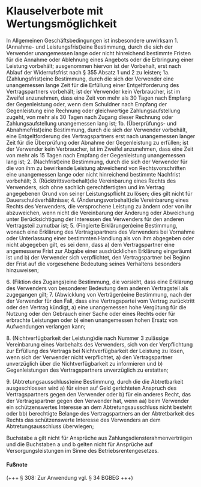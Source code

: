 # Klauselverbote mit Wertungsmöglichkeit

In Allgemeinen Geschäftsbedingungen ist insbesondere unwirksam  1\.
 (Annahme\- und Leistungsfrist)eine Bestimmung, durch die sich der Verwender unangemessen lange oder nicht hinreichend bestimmte Fristen für die Annahme oder Ablehnung eines Angebots oder die Erbringung einer Leistung vorbehält; ausgenommen hiervon ist der Vorbehalt, erst nach Ablauf der Widerrufsfrist nach § 355 Absatz 1 und 2 zu leisten;
 1a.
 (Zahlungsfrist)eine Bestimmung, durch die sich der Verwender eine unangemessen lange Zeit für die Erfüllung einer Entgeltforderung des Vertragspartners vorbehält; ist der Verwender kein Verbraucher, ist im Zweifel anzunehmen, dass eine Zeit von mehr als 30 Tagen nach Empfang der Gegenleistung oder, wenn dem Schuldner nach Empfang der Gegenleistung eine Rechnung oder gleichwertige Zahlungsaufstellung zugeht, von mehr als 30 Tagen nach Zugang dieser Rechnung oder Zahlungsaufstellung unangemessen lang ist;
 1b.
 (Überprüfungs\- und Abnahmefrist)eine Bestimmung, durch die sich der Verwender vorbehält, eine Entgeltforderung des Vertragspartners erst nach unangemessen langer Zeit für die Überprüfung oder Abnahme der Gegenleistung zu erfüllen; ist der Verwender kein Verbraucher, ist im Zweifel anzunehmen, dass eine Zeit von mehr als 15 Tagen nach Empfang der Gegenleistung unangemessen lang ist;
 2\.
 (Nachfrist)eine Bestimmung, durch die sich der Verwender für die von ihm zu bewirkende Leistung abweichend von Rechtsvorschriften eine unangemessen lange oder nicht hinreichend bestimmte Nachfrist vorbehält;
 3\.
 (Rücktrittsvorbehalt)die Vereinbarung eines Rechts des Verwenders, sich ohne sachlich gerechtfertigten und im Vertrag angegebenen Grund von seiner Leistungspflicht zu lösen; dies gilt nicht für Dauerschuldverhältnisse;
 4\.
 (Änderungsvorbehalt)die Vereinbarung eines Rechts des Verwenders, die versprochene Leistung zu ändern oder von ihr abzuweichen, wenn nicht die Vereinbarung der Änderung oder Abweichung unter Berücksichtigung der Interessen des Verwenders für den anderen Vertragsteil zumutbar ist;
 5\.
 (Fingierte Erklärungen)eine Bestimmung, wonach eine Erklärung des Vertragspartners des Verwenders bei Vornahme oder Unterlassung einer bestimmten Handlung als von ihm abgegeben oder nicht abgegeben gilt, es sei denn, dass a)
 dem Vertragspartner eine angemessene Frist zur Abgabe einer ausdrücklichen Erklärung eingeräumt ist und
 b)
 der Verwender sich verpflichtet, den Vertragspartner bei Beginn der Frist auf die vorgesehene Bedeutung seines Verhaltens besonders hinzuweisen;

 6\.
 (Fiktion des Zugangs)eine Bestimmung, die vorsieht, dass eine Erklärung des Verwenders von besonderer Bedeutung dem anderen Vertragsteil als zugegangen gilt;
 7\.
 (Abwicklung von Verträgen)eine Bestimmung, nach der der Verwender für den Fall, dass eine Vertragspartei vom Vertrag zurücktritt oder den Vertrag kündigt, a)
 eine unangemessen hohe Vergütung für die Nutzung oder den Gebrauch einer Sache oder eines Rechts oder für erbrachte Leistungen oder
 b)
 einen unangemessen hohen Ersatz von Aufwendungen verlangen kann;

 8\.
 (Nichtverfügbarkeit der Leistung)die nach Nummer 3 zulässige Vereinbarung eines Vorbehalts des Verwenders, sich von der Verpflichtung zur Erfüllung des Vertrags bei Nichtverfügbarkeit der Leistung zu lösen, wenn sich der Verwender nicht verpflichtet, a)
 den Vertragspartner unverzüglich über die Nichtverfügbarkeit zu informieren und
 b)
 Gegenleistungen des Vertragspartners unverzüglich zu erstatten;

 9\.
 (Abtretungsausschluss)eine Bestimmung, durch die die Abtretbarkeit ausgeschlossen wird  a)
 für einen auf Geld gerichteten Anspruch des Vertragspartners gegen den Verwender oder
 b)
 für ein anderes Recht, das der Vertragspartner gegen den Verwender hat, wenn  aa)
 beim Verwender ein schützenswertes Interesse an dem Abtretungsausschluss nicht besteht oder
 bb)
 berechtigte Belange des Vertragspartners an der Abtretbarkeit des Rechts das schützenswerte Interesse des Verwenders an dem Abtretungsausschluss überwiegen;

Buchstabe a gilt nicht für Ansprüche aus Zahlungsdiensterahmenverträgen und die Buchstaben a und b gelten nicht für Ansprüche auf Versorgungsleistungen im Sinne des Betriebsrentengesetzes.
#### Fußnote

(\+\+\+ § 308: Zur Anwendung vgl. § 34 BGBEG \+\+\+) 

